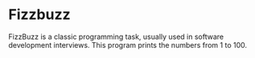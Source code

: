 # Fizzbuzz
FizzBuzz is a classic programming task, usually used in software development interviews. This program prints the numbers from 1 to 100. 
